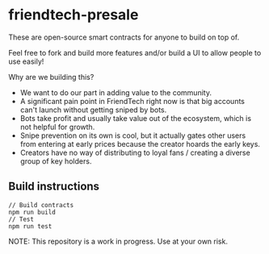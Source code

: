 # friendtech-presale

These are open-source smart contracts for anyone to build on top of.

Feel free to fork and build more features and/or build a UI to allow people to use easily!

Why are we building this?
- We want to do our part in adding value to the community.
- A significant pain point in FriendTech right now is that big accounts can't launch without getting sniped by bots.
- Bots take profit and usually take value out of the ecosystem, which is not helpful for growth.
- Snipe prevention on its own is cool, but it actually gates other users from entering at early prices because the creator hoards the early keys.
- Creators have no way of distributing to loyal fans / creating a diverse group of key holders.

## Build instructions

```
// Build contracts
npm run build
// Test
npm run test
```

NOTE: This repository is a work in progress. Use at your own risk.